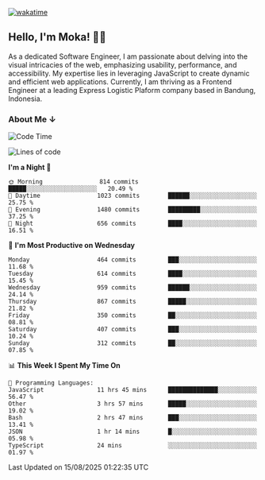 [![wakatime](https://wakatime.com/badge/user/af9abd23-dba3-4dbe-973c-b045a9417a55.svg?style=social)](https://wakatime.com/@af9abd23-dba3-4dbe-973c-b045a9417a55)
## Hello, I'm Moka! 👋🏼


As a dedicated Software Engineer, I am passionate about delving into the visual intricacies of the web, emphasizing usability, performance, and accessibility. My expertise lies in leveraging JavaScript to create dynamic and efficient web applications. Currently, I am thriving as a Frontend Engineer at a leading Express Logistic Plaform company based in Bandung, Indonesia.

### About Me ↓

<!--START_SECTION:waka-->
![Code Time](http://img.shields.io/badge/Code%20Time-12%2C465%20hrs%203%20mins-blue)

![Lines of code](https://img.shields.io/badge/From%20Hello%20World%20I%27ve%20Written-9.6%20million%20lines%20of%20code-blue)

**I'm a Night 🦉** 

```text
🌞 Morning                814 commits         █████░░░░░░░░░░░░░░░░░░░░   20.49 % 
🌆 Daytime                1023 commits        ██████░░░░░░░░░░░░░░░░░░░   25.75 % 
🌃 Evening                1480 commits        █████████░░░░░░░░░░░░░░░░   37.25 % 
🌙 Night                  656 commits         ████░░░░░░░░░░░░░░░░░░░░░   16.51 % 
```
📅 **I'm Most Productive on Wednesday** 

```text
Monday                   464 commits         ███░░░░░░░░░░░░░░░░░░░░░░   11.68 % 
Tuesday                  614 commits         ████░░░░░░░░░░░░░░░░░░░░░   15.45 % 
Wednesday                959 commits         ██████░░░░░░░░░░░░░░░░░░░   24.14 % 
Thursday                 867 commits         █████░░░░░░░░░░░░░░░░░░░░   21.82 % 
Friday                   350 commits         ██░░░░░░░░░░░░░░░░░░░░░░░   08.81 % 
Saturday                 407 commits         ███░░░░░░░░░░░░░░░░░░░░░░   10.24 % 
Sunday                   312 commits         ██░░░░░░░░░░░░░░░░░░░░░░░   07.85 % 
```


📊 **This Week I Spent My Time On** 

```text
💬 Programming Languages: 
JavaScript               11 hrs 45 mins      ██████████████░░░░░░░░░░░   56.47 % 
Other                    3 hrs 57 mins       █████░░░░░░░░░░░░░░░░░░░░   19.02 % 
Bash                     2 hrs 47 mins       ███░░░░░░░░░░░░░░░░░░░░░░   13.41 % 
JSON                     1 hr 14 mins        █░░░░░░░░░░░░░░░░░░░░░░░░   05.98 % 
TypeScript               24 mins             ░░░░░░░░░░░░░░░░░░░░░░░░░   01.97 % 
```


 Last Updated on 15/08/2025 01:22:35 UTC
<!--END_SECTION:waka-->
